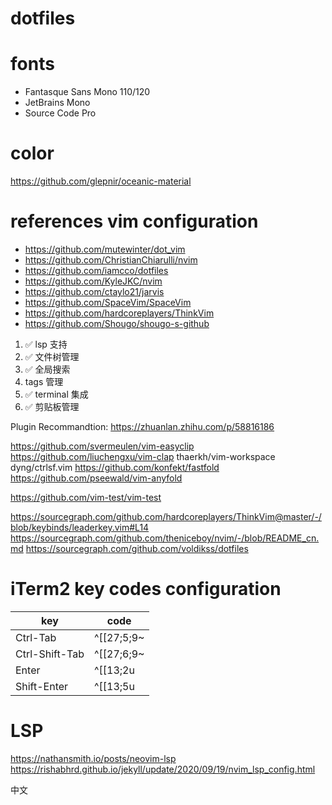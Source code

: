# dotfiles

# fonts

- Fantasque Sans Mono 110/120
- JetBrains Mono
- Source Code Pro

# color

https://github.com/glepnir/oceanic-material

# references vim configuration

- https://github.com/mutewinter/dot_vim
- https://github.com/ChristianChiarulli/nvim
- https://github.com/iamcco/dotfiles
- https://github.com/KyleJKC/nvim
- https://github.com/ctaylo21/jarvis
- https://github.com/SpaceVim/SpaceVim
- https://github.com/hardcoreplayers/ThinkVim
- https://github.com/Shougo/shougo-s-github

1.  ✅ lsp 支持
2.  ✅ 文件树管理
3.  ✅ 全局搜索
4.  tags 管理
5.  ✅ terminal 集成
6.  ✅ 剪贴板管理

Plugin Recommandtion: https://zhuanlan.zhihu.com/p/58816186

https://github.com/svermeulen/vim-easyclip
https://github.com/liuchengxu/vim-clap
thaerkh/vim-workspace
dyng/ctrlsf.vim
https://github.com/konfekt/fastfold
https://github.com/pseewald/vim-anyfold

https://github.com/vim-test/vim-test

https://sourcegraph.com/github.com/hardcoreplayers/ThinkVim@master/-/blob/keybinds/leaderkey.vim#L14
https://sourcegraph.com/github.com/theniceboy/nvim/-/blob/README_cn.md
https://sourcegraph.com/github.com/voldikss/dotfiles

# iTerm2 key codes configuration

| key            | code       |
| -------------- | ---------- |
| Ctrl-Tab       | ^[[27;5;9~ |
| Ctrl-Shift-Tab | ^[[27;6;9~ |
| Enter          | ^[[13;2u   |
| Shift-Enter    | ^[[13;5u   |

# LSP

https://nathansmith.io/posts/neovim-lsp
https://rishabhrd.github.io/jekyll/update/2020/09/19/nvim_lsp_config.html


中文
